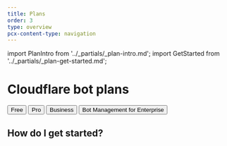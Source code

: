 ```yaml
---
title: Plans
order: 3
type: overview
pcx-content-type: navigation
---
```


import PlanIntro from '../_partials/_plan-intro.md';
import GetStarted from '../_partials/_plan-get-started.md';

# Cloudflare bot plans

<PlanIntro />

<ButtonGroup>
  <Button type="primary" href="/plans/free">
    Free
  </Button>
  <Button type="primary" href="/plans/pro">
    Pro
  </Button>
  <Button type="primary" href="/plans/biz-and-ent">
    Business
  </Button>
  <Button type="primary" href="/plans/bm-subscription">
    Bot Management for Enterprise
  </Button>
</ButtonGroup>

## How do I get started?

<GetStarted />
